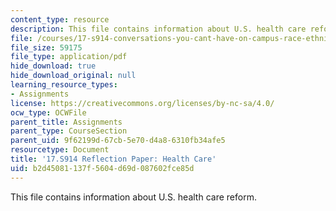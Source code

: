 ```yaml
---
content_type: resource
description: This file contains information about U.S. health care reform.
file: /courses/17-s914-conversations-you-cant-have-on-campus-race-ethnicity-gender-and-identity-spring-2012/b2d45081137f5604d69d087602fce85d_MIT17_S914S12_health2.pdf
file_size: 59175
file_type: application/pdf
hide_download: true
hide_download_original: null
learning_resource_types:
- Assignments
license: https://creativecommons.org/licenses/by-nc-sa/4.0/
ocw_type: OCWFile
parent_title: Assignments
parent_type: CourseSection
parent_uid: 9f62199d-67cb-5e70-d4a8-6310fb34afe5
resourcetype: Document
title: '17.S914 Reflection Paper: Health Care'
uid: b2d45081-137f-5604-d69d-087602fce85d
---
```

This file contains information about U.S. health care reform.